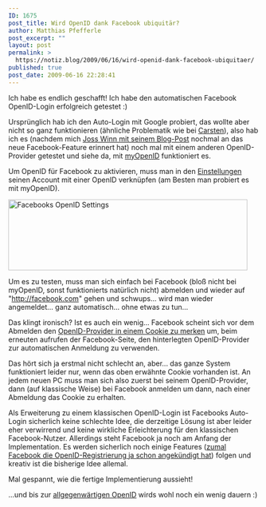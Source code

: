 ```yaml
---
ID: 1675
post_title: Wird OpenID dank Facebook ubiquitär?
author: Matthias Pfefferle
post_excerpt: ""
layout: post
permalink: >
  https://notiz.blog/2009/06/16/wird-openid-dank-facebook-ubiquitaer/
published: true
post_date: 2009-06-16 22:28:41
---
```

Ich habe es endlich geschafft! Ich habe den automatischen Facebook OpenID-Login erfolgreich getestet :)

Ursprünglich hab ich den Auto-Login mit Google probiert, das wollte aber nicht so ganz funktionieren (ähnliche Problematik wie bei <a href="https://web.archive.org/web/http://notsorelevant.com/2009-06-08/facebook-is-a-relying-party-but/">Carsten</a>), also hab ich es (nachdem mich <a href="http://joss.blogs.lincoln.ac.uk/2009/06/16/facebooks-transparent-use-of-openid/">Joss Winn mit seinem Blog-Post</a> nochmal an das neue Facebook-Feature erinnert hat) noch mal mit einem anderen OpenID-Provider getestet und siehe da, mit <a href="http://www.myopenid.com/">myOpenID</a> funktioniert es.

Um OpenID für Facebook zu aktivieren, muss man in den <a href="https://register.facebook.com/editaccount.php">Einstellungen</a> seinen Account mit einer OpenID verknüpfen (am Besten man probiert es mit myOpenID). 

<img src="https://notiz.blog/wp-content/uploads/2009/06/facebook-openid.png" alt="Facebooks OpenID Settings" width="480" height="142" class="aligncenter" />

Um es zu testen, muss man sich einfach bei Facebook (bloß nicht bei myOpenID, sonst funktionierts natürlich nicht) abmelden und wieder auf "<a href="http://facebook.com">http://facebook.com</a>" gehen und schwups... wird man wieder angemeldet... ganz automatisch... ohne etwas zu tun...

Das klingt ironisch? Ist es auch ein wenig... Facebook scheint sich vor dem Abmelden den <a href="http://simonwillison.net/2009/Jun/13/thefacebookdebacle/">OpenID-Provider in einem Cookie zu merken</a> um, beim erneuten aufrufen der Facebook-Seite, den hinterlegten OpenID-Provider zur automatischen Anmeldung zu verwenden.

Das hört sich ja erstmal nicht schlecht an, aber... das ganze System funktioniert leider nur, wenn das oben erwähnte Cookie vorhanden ist. An jedem neuen PC muss man sich also zuerst bei seinem OpenID-Provider, dann (auf klassische Weise) bei Facebook anmelden um dann, nach einer Abmeldung das Cookie zu erhalten.

Als Erweiterung zu einem klassischen OpenID-Login ist Facebooks Auto-Login sicherlich keine schlechte Idee, die derzeitige Lösung ist aber leider eher verwirrend und keine wirkliche Erleichterung für den klassischen Facebook-Nutzer. Allerdings steht Facebook ja noch am Anfang der Implementation. Es werden sicherlich noch einige Features (<a href="http://www.insidefacebook.com/2009/05/18/facebook-launches-openid-support-users-can-now-login-with-a-gmail-account/">zumal Facebook die OpenID-Registrierung ja schon angekündigt hat</a>) folgen und kreativ ist die bisherige Idee allemal.

Mal gespannt, wie die fertige Implementierung aussieht!

...und bis zur <a href="http://de.wikipedia.org/wiki/Ubiquitous_Computing">allgegenwärtigen OpenID</a> wirds wohl noch ein wenig dauern :)